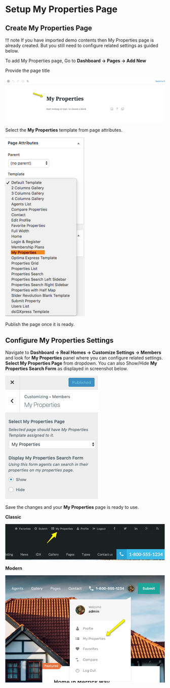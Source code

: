 # Setup My Properties Page

## Create My Properties Page

!!! note
    If you have imported demo contents then My Properties page is already created. But you still need to configure related settings as guided below.

To add My Properties page, Go to **Dashboard → Pages → Add New**

Provide the page title
 
![Real Homes Documentation](images/member-pages/my-properties-title-gutenberg.png)

Select the **My Properties** template from page attributes.

![Real Homes Documentation](images/member-pages/my-properties-template.png)

Publish the page once it is ready.

## Configure My Properties Settings

Navigate to **Dashboard → Real Homes → Customize Settings → Members** and look for **My Properties** panel where you can configure related settings. **Select My Properties Page** from dropdown. You can also Show/Hide **My Properties Search Form** as displayed in screenshot below. 

![Real Homes Documentation](images/member-pages/my-properties-panel.png)

Save the changes and your **My Properties** page is ready to use.

**Classic**

![Real Homes Documentation](images/member-pages/my-properties-front-end.png)

**Modern**

![Real Homes Documentation](images/member-pages/my-properties-front-end-mod.png)
